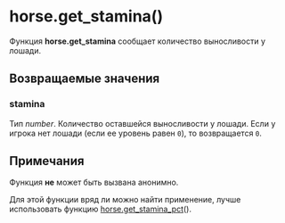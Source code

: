# horse.get_stamina()
Функция **horse.get_stamina** сообщает количество выносливости у лошади.

## Возвращаемые значения
### stamina
Тип *number*. Количество оставшейся выносливости у лошади. Если у игрока нет лошади (если ее уровень равен `0`), то возвращается `0`.

## Примечания
Функция **не** может быть вызвана анонимно.

Для этой функции вряд ли можно найти применение, лучше использовать функцию [horse.get_stamina_pct](../horse/horse.get_stamina_pct.md)().